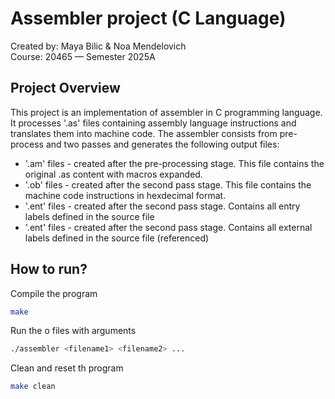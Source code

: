 # Assembler project (C Language)

Created by: Maya Bilic & Noa Mendelovich  
Course: 20465 — Semester 2025A

## Project Overview

This project is an implementation of assembler in C programming language.
It processes '.as' files containing assembly language instructions and translates them into machine code.
The assembler consists from pre-process and two passes and generates the following output files:

* '.am' files - created after the pre-processing stage. This file contains the original .as content with macros expanded.
* '.ob' files - created after the second pass stage. This file contains the machine code instructions in hexdecimal format.
* '.ent' files - created after the second pass stage. Contains all entry labels defined in the source file
* '.ent' files - created after the second pass stage. Contains all external labels defined in the source file (referenced)


## How to run?


Compile the program
```bash
make
```

Run the o files with arguments
```bash
./assembler <filename1> <filename2> ...
```

Clean and reset th program
```bash
make clean
```



